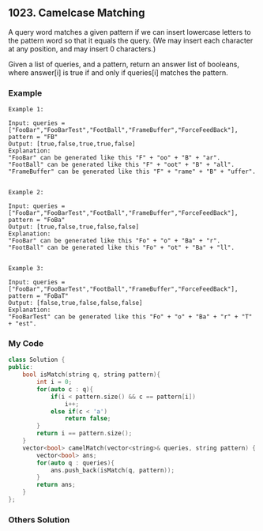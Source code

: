 ## 1023. Camelcase Matching

A query word matches a given pattern if we can insert lowercase letters to the pattern word so that it equals the query. (We may insert each character at any position, and may insert 0 characters.)

Given a list of queries, and a pattern, return an answer list of booleans, where answer[i] is true if and only if queries[i] matches the pattern.


### Example
```
Example 1:

Input: queries = ["FooBar","FooBarTest","FootBall","FrameBuffer","ForceFeedBack"], pattern = "FB"
Output: [true,false,true,true,false]
Explanation: 
"FooBar" can be generated like this "F" + "oo" + "B" + "ar".
"FootBall" can be generated like this "F" + "oot" + "B" + "all".
"FrameBuffer" can be generated like this "F" + "rame" + "B" + "uffer".


Example 2:

Input: queries = ["FooBar","FooBarTest","FootBall","FrameBuffer","ForceFeedBack"], pattern = "FoBa"
Output: [true,false,true,false,false]
Explanation: 
"FooBar" can be generated like this "Fo" + "o" + "Ba" + "r".
"FootBall" can be generated like this "Fo" + "ot" + "Ba" + "ll".


Example 3:

Input: queries = ["FooBar","FooBarTest","FootBall","FrameBuffer","ForceFeedBack"], pattern = "FoBaT"
Output: [false,true,false,false,false]
Explanation: 
"FooBarTest" can be generated like this "Fo" + "o" + "Ba" + "r" + "T" + "est".
```

### My Code
```c++
class Solution {
public:
    bool isMatch(string q, string pattern){
        int i = 0;
        for(auto c : q){
            if(i < pattern.size() && c == pattern[i])
                i++;
            else if(c < 'a')
                return false;
        }
        return i == pattern.size();
    }
    vector<bool> camelMatch(vector<string>& queries, string pattern) {
        vector<bool> ans;
        for(auto q : queries){
            ans.push_back(isMatch(q, pattern));
        }
        return ans;
    }
};
```


### Others Solution
```c++
```

